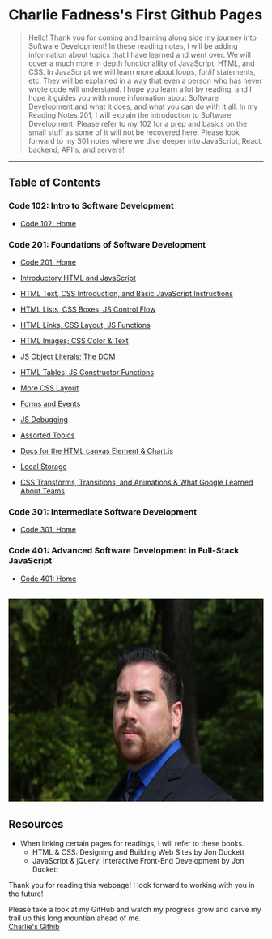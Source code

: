 
# Charlie Fadness's First Github Pages

> Hello! Thank you for coming and learning along side my journey into Software Development! In these reading notes, I will be adding information about topics that I have learned and went over. We will cover a much more in depth functionallity of JavaScript, HTML, and CSS. In JavaScript we will learn more about loops, for/if statements, etc. They will be explained in a way that even a person who has never wrote code will understand. I hope you learn a lot by reading, and I hope it guides you with more information about Software Development and what it does, and what you can do with it all. In my Reading Notes 201, I will explain the introduction to Software Development. Please refer to my 102 for a prep and basics on the small stuff as some of it will not be recovered here. Please look forward to my 301 notes where we dive deeper into JavaScript, React, backend, API's, and servers!

---

## Table of Contents

### Code 102: Intro to Software Development

- [Code 102: Home](https://fadnesscharlie.github.io/reading-notes/102) &nbsp;

### Code 201: Foundations of Software Development

- [Code 201: Home](https://fadnesscharlie.github.io/reading-notes/201)

- [Introductory HTML and JavaScript](class-01)
- [HTML Text, CSS Introduction, and Basic JavaScript Instructions](class-02)
- [HTML Lists, CSS Boxes, JS Control Flow](class-03)
- [HTML Links, CSS Layout, JS Functions](class-04)
- [HTML Images; CSS Color & Text](class-05)
- [JS Object Literals; The DOM](class-06)
- [HTML Tables; JS Constructor Functions](class-07)
- [More CSS Layout](class-08)
- [Forms and Events](class-09)
- [JS Debugging](class-10)
- [Assorted Topics](class-11)
- [Docs for the HTML canvas Element & Chart.js](class-12)
- [Local Storage](class-13)
- [CSS Transforms, Transitions, and Animations & What Google Learned About Teams](class-14)

### Code 301: Intermediate Software Development

- [Code 301: Home](https://fadnesscharlie.github.io/reading-notes/301)

### Code 401: Advanced Software Development in Full-Stack JavaScript

- [Code 401: Home](https://fadnesscharlie.github.io/reading-notes/401)

<br>
<img src="../images/Profile-Pic.JPG" width="600" height="400">

## Resources

- When linking certain pages for readings, I will refer to these books.
  - HTML & CSS: Designing and Building Web Sites by Jon Duckett
  - JavaScript & jQuery: Interactive Front-End Development by Jon Duckett

Thank you for reading this webpage! I look forward to working with you in the future!  

Please take a look at my GitHub and watch my progress grow and carve my trail up this long mountian ahead of me.  
[Charlie's Githib](https://github.com/fadnesscharlie)
